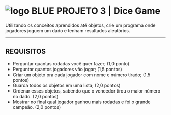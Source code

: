 # ![logo BLUE](https://i.ibb.co/sHBwqxz/BLUE.gif "BLUE") **PROJETO 3** |  Dice Game  

Utilizando os conceitos aprendidos até objetos, crie um programa onde jogadores joguem um dado e tenham resultados aleatórios.

---

## **REQUISITOS**

+ Perguntar quantas rodadas você quer fazer; (1,0 ponto)
+ Perguntar quantos jogadores vão jogar; (1,5 pontos)
+ Criar um objeto pra cada jogador com nome e número tirado; (1,5 pontos)
+ Guarda todos os objetos em uma lista; (2,0 pontos)
+ Ordenar esses objetos, sabendo que o vencedor tirou o maior número
no dado. (2,0 pontos)
+ Mostrar no final qual jogador ganhou mais rodadas e foi o grande
campeão. (2,0 pontos)